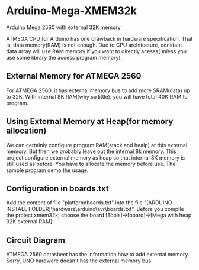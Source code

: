 # Arduino-Mega-XMEM32k
Arduino Mega 2560 with external 32K memory

ATMEGA CPU for Arduino has one drawback in hardware specification.  That is, data memory(RAM) is not enough.  Due to CPU 
architecture, constant data array will use RAM memory if you want to directly acesss(unless you use some library the access 
program memory).  

## External Memory for ATMEGA 2560
For ATMEGA 2560, it has external memory bus to add more SRAM(data) up to 32K.  With internal 8K RAM(why so little), you 
will have total 40K RAM to program.

## Using External Memory at Heap(for memory allocation)
We can certainly configure program RAM(stack and healp) at this external memory.  But then we probably leave out the internal 
8k memory.  This project configure external memory as heap so that internal 8K memory is still used as before.  You have to 
allocate the memory before use.  The sample program demo the usage.

## Configuration in boards.txt
Add the content of file "platform\boards.txt" into the file "[ARDUINO INSTALL FOLDER]\hardware\arduino\avr\boards.txt".
Before you compile the project xmem32k, choose the board [Tools]->[board]->[Mega with heap 32K external RAM].  

## Circuit Diagram
ATMEGA 2560 datasheet has the information how to add external memory.
Sorry, UNO hardware doesn't has the external memory bus.
